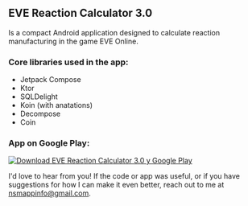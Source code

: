 ## EVE Reaction Calculator 3.0  
Is a compact Android application designed to calculate reaction manufacturing in the game EVE Online. 

### Core libraries used in the app:
* Jetpack Compose 
* Ktor 
* SQLDelight 
* Koin (with anatations) 
* Decompose 
* Coin 

### App on Google Play: 
[![Download EVE Reaction Calculator 3.0 у Google Play](https://i.imgur.com/8uiAYEk.png)](https://play.google.com/store/apps/details?id=by.nepravsky.sm.evereactioncalculator) 


I'd love to hear from you! If the code or app was useful, or if you have suggestions for how I can make it even better, reach out to me at nsmappinfo@gmail.com.


 

